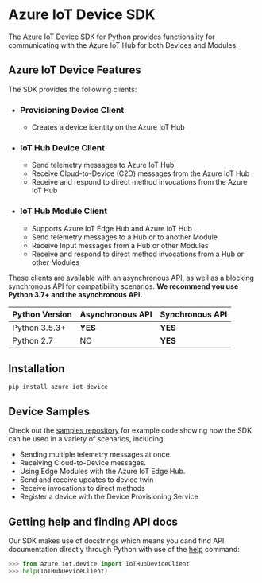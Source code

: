 # Azure IoT Device SDK

The Azure IoT Device SDK for Python provides functionality for communicating with the Azure IoT Hub for both Devices and Modules.

## Azure IoT Device Features

The SDK provides the following clients:

* ### Provisioning Device Client

  * Creates a device identity on the Azure IoT Hub

* ### IoT Hub Device Client

  * Send telemetry messages to Azure IoT Hub
  * Receive Cloud-to-Device (C2D) messages from the Azure IoT Hub
  * Receive and respond to direct method invocations from the Azure IoT Hub

* ### IoT Hub Module Client

  * Supports Azure IoT Edge Hub and Azure IoT Hub
  * Send telemetry messages to a Hub or to another Module
  * Receive Input messages from a Hub or other Modules
  * Receive and respond to direct method invocations from a Hub or other Modules

These clients are available with an asynchronous API, as well as a blocking synchronous API for compatibility scenarios. **We recommend you use Python 3.7+ and the asynchronous API.**

| Python Version | Asynchronous API | Synchronous API |
| -------------- | ---------------- | --------------- |
| Python 3.5.3+  | **YES**          | **YES**         |
| Python 2.7     | NO               | **YES**         |

## Installation

```Shell
pip install azure-iot-device
```

## Device Samples

Check out the [samples repository](../azure-iot-device/samples) for example code showing how the SDK can be used in a variety of scenarios, including:

* Sending multiple telemetry messages at once.
* Receiving Cloud-to-Device messages.
* Using Edge Modules with the Azure IoT Edge Hub.
* Send and receive updates to device twin
* Receive invocations to direct methods
* Register a device with the Device Provisioning Service

## Getting help and finding API docs

Our SDK makes use of docstrings which means you cand find API documentation directly through Python with use of the [help](https://docs.python.org/3/library/functions.html#help) command:

```python
>>> from azure.iot.device import IoTHubDeviceClient
>>> help(IoTHubDeviceClient)
```
